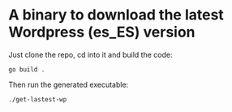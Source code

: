 # A binary to download the latest Wordpress (es_ES) version

Just clone the repo, cd into it and build the code:

```shell
go build .
```

Then run the generated executable:

```shell
./get-lastest-wp
```
